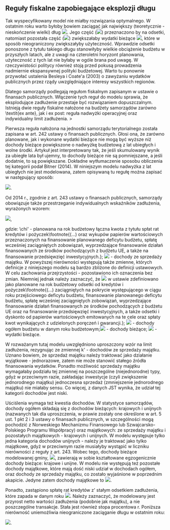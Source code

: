 ## Reguły fiskalne zapobiegające eksplozji długu

Tak wyspecyfikowany model nie miałby rozwiązania optymalnego. W ostatnim roku warto byłoby bowiem zaciągać jak największy (teoretycznie - nieskończenie wielki) dług <img src="https://render.githubusercontent.com/render/math?math=z_{4}^{*}">. Jego część (<img src="https://render.githubusercontent.com/render/math?math=r z_{4}^{*}">) przeznaczono by na odsetki, natomiast pozostała część (<img src="https://render.githubusercontent.com/render/math?math=\left(1 - r \right) z_{4}^{*}">) zwiększałaby wydatki bieżące <img src="https://render.githubusercontent.com/render/math?math=c_{4}">, które w sposób nieograniczony zwiększałyby użyteczność. Wprawdzie odsetki ponoszone z tytułu takiego długu stanowiłyby wielkie obciążenie budżetu w przyszłych latach, ale z uwagi na czteroletni horyzont planowania, użyteczność z tych lat nie byłaby w ogóle brana pod uwagę. W rzeczywistości politycy również stoją przed pokusą prowadzenia nadmiernie ekspansywnej polityki budżetowej. Warto tu ponownie przywołać ustalenia Besleya i Coate'a (2003) o zawyżaniu wydatków publicznych przez rządy uwzględniające interesy wszystkich regionów.  

Dlatego samorządy podlegają regułom fiskalnym zapisanym w ustawie o finansach publicznych. Włączenie tych reguł do modelu sprawia, że eksplodujące zadłużenie przestaje być rozwiązaniem dopuszczalnym. Istnieją dwie reguły fiskalne nałożone na budżety samorządów zarówno \textit{ex ante}, jak i ex post: reguła nadwyżki operacyjnej oraz indywidualny limit zadłużenia. >

Pierwsza reguła nałożona na jednostki samorządu terytorialnego została zapisana w art. 242 ustawy o finansach publicznych. Głosi ona, że zarówno planowane, jak i wykonane wydatki bieżące nie mogą być wyższe niż dochody bieżące powiększone o nadwyżkę budżetową z lat ubiegłych i wolne środki. Artykuł jest interpretowany tak, że jeśli skumulowany wynik za ubiegłe lata był ujemny, to dochody bieżące nie są pomniejszane, a jeśli dodatnie, to są powiększane. Dokładne wytłumaczenie sposobu obliczenia tej kategorii podał Bitner (2014). W niniejszym modelu nadwyżka z lat ubiegłych nie jest modelowana, zatem opisywaną tu regułę można zapisać w następujący sposób: 

<img src="https://render.githubusercontent.com/render/math?math=c_{t} + rb_{t} \leq y_{t}">.

Od 2014 r., zgodnie z art. 243 ustawy o finansach publicznych, samorządy obowiązuje także przestrzeganie indywidualnych wskaźników zadłużenia, wyrażonych wzorem:     

<img src="https://render.githubusercontent.com/render/math?math=\frac{\chi'_{t} b_{t} + r_{t} b_{t}}{y_{t} + k'_{t} + u_{t}} \leq \frac{1}{3} \sum_{\tau=t-3}^{t-1} \frac{y_{\tau} + k'_{\tau} - c_{\tau} - rb_{\tau}}{y_{\tau} + k'_{\tau} + u_{\tau}}">,

gdzie: \chi' - planowana na rok budżetowy łączna kwota z tytułu spłat rat kredytów i pożyczek\footnote{(...) oraz wykupów papierów wartościowych przeznaczonych na finansowanie planowanego deficytu budżetu, spłatę wcześniej zaciągniętych zobowiązań, wyprzedzające finansowanie działań  finansowanych ze środków pochodzących z budżetu UE, a także na finansowanie przedsięwzięć inwestycyjnych.}; <img src="https://render.githubusercontent.com/render/math?math=k'"> - dochody ze sprzedaży majątku. W powyższej nierówności występują także zmienne, których definicje z niniejszego modelu są bardzo zbliżone do definicji ustawowych. W celu zachowania przejrzystości - pozostawiono ich oznaczenia bez zmian. Niemniej jednak należy zaznaczyć, że <img src="https://render.githubusercontent.com/render/math?math=rb"> w ustawie zdefiniowano jako planowane na rok budżetowy odsetki od kredytów i pożyczek\footnote{(...) zaciągniętych na pokrycie występującego w ciągu roku przejściowego deficytu budżetu, finansowanie planowanego deficytu budżetu, spłatę wcześniej zaciągniętych zobowiązań, wyprzedzające finansowanie działań finansowanych ze środków pochodzących z budżetu UE oraz na finansowanie przedsięwzięć inwestycyjnych, a także odsetki i dyskonto od papierów wartościowych emitowanych na te cele oraz spłaty kwot wynikających z udzielonych poręczeń i gwarancji.}; <img src="https://render.githubusercontent.com/render/math?math=y + k' + u"> - dochody ogółem budżetu w danym roku budżetowym;<img src="https://render.githubusercontent.com/render/math?math=y"> - dochody bieżące; <img src="https://render.githubusercontent.com/render/math?math=c"> - wydatki bieżące.       

W rozważanym tutaj modelu uwzględniono uproszczony wzór na limit zadłużenia, rezygnując ze zmiennej k' - dochodów ze sprzedaży majątku. Uznano bowiem, że sprzedaż majątku należy traktować jako działanie wyjątkowe - jednorazowe, zatem nie może stanowić stałego źródła finansowania wydatków. Ponadto możliwość sprzedaży majątku wymagałaby podziału tej zmiennej na poszczególne (niejednorodne) typy, gdyż w przeciwnym razie, zakładając inwestycje (czyli zwiększenie jednorodnego majątku) jednoczesna sprzedaż (zmniejszenie jednorodnego majątku) nie miałaby sensu. Co więcej, z danych JST wynika, że udział tej kategorii dochodów jest niski.

Uściślenia wymaga też kwestia dochodów. W statystyce samorządów, dochody ogółem składają się z dochodów bieżących: krajowych i unijnych (nazwanych tak dla uproszczenia, w prawie zostały one określone w art. 5 ust. 1 pkt 2 i 3 ustawy o finansach publicznych, w szczególności mogą pochodzić z Norweskiego Mechanizmu Finansowego lub Szwajcarsko-Polskiego Programu Współpracy) oraz majątkowych: ze sprzedaży majątku i pozostałych majątkowych - krajowych i unijnych. W modelu występuje tylko jedna kategoria dochodów unijnych - należy je traktować jako tylko majątkowe, gdyż w przeciwnym razie musiałyby wystąpić w liczniku nierówności z reguły z art. 243. Wobec tego, dochody bieżące modelowanej gminy, <img src="https://render.githubusercontent.com/render/math?math=y_{t}">, zawierają w sobie kształtowane egzogenicznie dochody bieżące: krajowe i unijne. W modelu nie występują też pozostałe dochody majątkowe, które mają dość niski udział w dochodach ogółem, oraz dochody ze sprzedaży majątku, co zostało wyjaśnione w poprzednim akapicie. Jedyne zatem dochody majątkowe to <img src="https://render.githubusercontent.com/render/math?math=u_{t}">.     

Ponadto, zastąpiono spłatę rat kredytów z' stałym odsetkiem zadłużenia, które zapada w danym roku <img src="https://render.githubusercontent.com/render/math?math=\chi \cdot b_{t}">. Należy zaznaczyć, że modelowany jest przyrost netto wartości zadłużenia (podobnie jak majątku), a nie poszczególne transakcje. Stała jest również stopa procentowa r. Poniższa nierówność uniemożliwia nieograniczone zaciąganie długu w ostatnim roku:

<img src="https://render.githubusercontent.com/render/math?math=\frac{(\chi+r) b_{t}}{y_{t} + u_{t}} \leq \frac{1}{3} \sum_{\tau=t-3}^{t-1} \frac{y_{\tau} - c_{\tau} - rb_{\tau}}{y_{\tau} + u_{\tau}}">.

